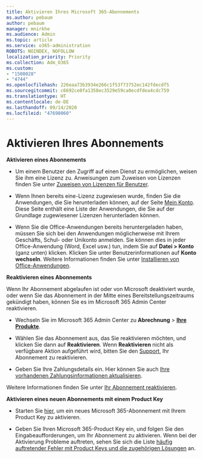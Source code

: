 ```yaml
---
title: Aktivieren Ihres Microsoft 365-Abonnements
ms.author: pebaum
author: pebaum
manager: mnirkhe
ms.audience: Admin
ms.topic: article
ms.service: o365-administration
ROBOTS: NOINDEX, NOFOLLOW
localization_priority: Priority
ms.collection: Adm_O365
ms.custom:
- "1500028"
- "4744"
ms.openlocfilehash: 226eaa73b3934e266c1f53f73752ec142fdecdf5
ms.sourcegitcommit: c6692ce0fa1358ec3529e59ca0ecdfdea4cdc759
ms.translationtype: HT
ms.contentlocale: de-DE
ms.lasthandoff: 09/14/2020
ms.locfileid: "47698060"
---
```

# <a name="activate-your-subscription"></a>Aktivieren Ihres Abonnements

**Aktivieren eines Abonnements**

- Um einem Benutzer den Zugriff auf einen Dienst zu ermöglichen, weisen Sie ihm eine Lizenz zu. Anweisungen zum Zuweisen von Lizenzen finden Sie unter [Zuweisen von Lizenzen für Benutzer](https://docs.microsoft.com/microsoft-365/admin/manage/assign-licenses-to-users).

- Wenn Ihnen bereits eine-Lizenz zugewiesen wurde, finden Sie die Anwendungen, die Sie herunterladen können, auf der Seite [Mein Konto](https://portal.office.com/account/#installs). Diese Seite enthält eine Liste der Anwendungen, die Sie auf der Grundlage zugewiesener Lizenzen herunterladen können.

- Wenn Sie die Office-Anwendungen bereits heruntergeladen haben, müssen Sie sich bei den Anwendungen möglicherweise mit Ihrem Geschäfts, Schul- oder Unikonto anmelden. Sie können dies in jeder Office-Anwendung (Word, Excel usw.) tun, indem Sie auf **Datei > Konto** (ganz unten) klicken. Klicken Sie unter Benutzerinformationen auf **Konto wechseln**. Weitere Informationen finden Sie unter [Installieren von Office-Anwendungen](https://docs.microsoft.com/microsoft-365/admin/setup/install-applications).

**Reaktivieren eines Abonnements**

Wenn Ihr Abonnement abgelaufen ist oder von Microsoft deaktiviert wurde, oder wenn Sie das Abonnement in der Mitte eines Bereitstellungszeitraums gekündigt haben, können Sie es im Microsoft 365 Admin Center reaktivieren.

- Wechseln Sie im Microsoft 365 Admin Center zu **Abrechnung** > **[Ihre Produkte](https://go.microsoft.com/fwlink/p/?linkid=842054)**.

- Wählen Sie das Abonnement aus, das Sie reaktivieren möchten, und klicken Sie dann auf **Reaktivieren**. Wenn **Reaktivieren** nicht als verfügbare Aktion aufgeführt wird, bitten Sie den [Support](https://docs.microsoft.com/microsoft-365/admin/contact-support-for-business-products), Ihr Abonnement zu reaktivieren.

- Geben Sie Ihre Zahlungsdetails ein. Hier können Sie auch [Ihre vorhandenen Zahlungsinformationen aktualisieren](https://docs.microsoft.com/microsoft-365/commerce/billing-and-payments/manage-payment-methods).

Weitere Informationen finden Sie unter [Ihr Abonnement reaktivieren](https://docs.microsoft.com/microsoft-365/commerce/subscriptions/reactivate-your-subscription).

**Aktivieren eines neuen Abonnements mit einem Product Key**

- Starten Sie [hier](https://support.office.com/article/where-to-enter-your-office-product-key-0a82e5ae-739e-4b92-a6f4-2ec780c185db), um ein neues Microsoft 365-Abonnement mit Ihrem Product Key zu aktivieren.

- Geben Sie Ihren Microsoft 365-Product Key ein, und folgen Sie den Eingabeaufforderungen, um Ihr Abonnement zu aktivieren. Wenn bei der Aktivierung Probleme auftreten, sehen Sie sich die Liste [häufig auftretender Fehler mit Product Keys und die zugehörigen Lösungen](https://docs.microsoft.com/microsoft-365/commerce/product-key-errors-and-solutions) an.
